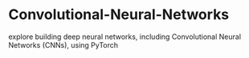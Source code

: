 # Convolutional-Neural-Networks
explore building deep neural networks, including Convolutional Neural Networks (CNNs), using PyTorch
